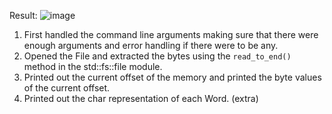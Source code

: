Result:
![image](https://github.com/user-attachments/assets/f1106e97-da88-413f-9a90-64d4dcc992b9)

1) First handled the command line arguments making sure that there were enough arguments and error handling if there were to be any.
2) Opened the File and extracted the bytes using the ```read_to_end()``` method in the std::fs::file module.
3) Printed out the current offset of the memory and printed the byte values of the current offset.
4) Printed out the char representation of each Word. (extra)



